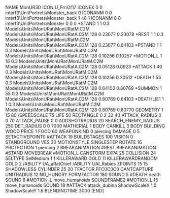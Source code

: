 NAME 			MonUR3D
ICON 			U_FrnOf17
ICONEX 0 0 interf3\UnitPortrets\Monster_back 0
ICONANM 0 0 interf3\UnitPortrets\Monster_back 1 48 1
ICONANM 0 0 interf3\UnitPortrets\Monster 0 0 0
*STAND                  1 1  0.3 Models\Units\MonURat\MonURatM.C2M Models\Units\MonURat\MonURatA.C2M 128 0.23077 0.23078
*REST      		1 1  0.3 Models\Units\MonURat\MonURatM.C2M Models\Units\MonURat\MonURatA.C2M 128 0.23077 0.64103
*PSTAND    		1 1  0.3 Models\Units\MonURat\MonURatM.C2M Models\Units\MonURat\MonURatA.C2M 128 0.10256 0.10257
*MOTION_L  		1 16 0.3 Models\Units\MonURat\MonURatM.C2M Models\Units\MonURat\MonURatA.C2M 128 0.05128 0.0923
*ATTACK    		1 40 0.3 Models\Units\MonURat\MonURatM.C2M Models\Units\MonURat\MonURatA.C2M 128 0.10256 0.20512
*DEATH     		1 55 0.3 Models\Units\MonURat\MonURatM.C2M Models\Units\MonURat\MonURatA.C2M 128 0.64103 0.80769
*SUMMON     		1 55 0.3 Models\Units\MonURat\MonURatM.C2M Models\Units\MonURat\MonURatA.C2M 128 0.80769 0.64103
*DEATHLIE1 		1 1  0.3 Models\Units\MonURat\MonURatM.C2M Models\Units\MonURat\MonURatA.C2M 128 0.80769 0.80770
GEOMETRY 		1 15 80
/SPEEDSCALE 75
LIFE     		50
RECTANGLE 		0 2 32 40
ATTACK_RADIUS 		0 0 70
ATTACK_PAUSE 		0 0
ADDSHOTRADIUS 		20
SEARCH_ENEMY_RADIUS 	250
DET_RADIUS 		0 0 7000
MATHERIAL 		1 BODY
CANKILL 3 BODY BUILDING WOOD 
PRICE 			1 FOOD 60
WEAPONKIND 		0 piercing
DAMAGE   		0 5
SETACTIVEPOINT0		#ATTACK 19 
BUILDSTAGES 		100
VISION 			0
STANDGROUND
VES 			30
MOTIONSTYLE 		SINGLESTEP
ROTATE 			16
PROTECTION 		1 piercing 2
BREAKANIMATION 		#REST
BREAKANIMATION 		#STAND
MOVEBREAK 		#MOTION_L
CANSTORM
EXPA 25
COLLISION 24
SELTYPE SelMedium 1 1
KILLERAWARD             GOLD 11
KILLERAWARDRANDOM       GOLD 2
/ABILITY			UA_aRatChief
/ABILITY	UAI_Rabies
ZPOINTS 15 15
SHADOWLESS
CYLINDER 25 20
TFACTOR FFC0C0C0
CANTCAPTURE
UNITRADIUS 12
NO_HUNGRY
FORMFACTOR 180
SOUND 5 #DEATH death
SOUND 8 #MOTION_L move_humanoids
SOUNDFRAME2 #MOTION_L 15 move_humanoids
SOUND 18 #ATTACK attack_dubina
ShadowScaleX 1.0
ShadowScaleY 1.5
BLENDINGTIME 3000
[END]
